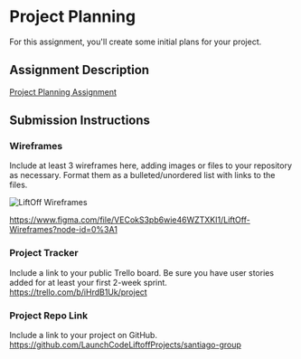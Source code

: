 # Project Planning
For this assignment, you'll create some initial plans for your project.

## Assignment Description
[Project Planning Assignment](https://education.launchcode.org/liftoff/modules/assignments/project-planning)

## Submission Instructions

### Wireframes

Include at least 3 wireframes here, adding images or files to your repository as necessary. Format them as a bulleted/unordered list with links to the files.

![LiftOff Wireframes](https://user-images.githubusercontent.com/84350868/146485019-17d8a38e-e59f-4689-aaa2-079da6f4db37.png)

https://www.figma.com/file/VECokS3pb6wie46WZTXKI1/LiftOff-Wireframes?node-id=0%3A1

### Project Tracker

Include a link to your public Trello board. Be sure you have user stories added for at least your first 2-week sprint.
https://trello.com/b/iHrdB1Uk/project

### Project Repo Link

Include a link to your project on GitHub.
https://github.com/LaunchCodeLiftoffProjects/santiago-group
